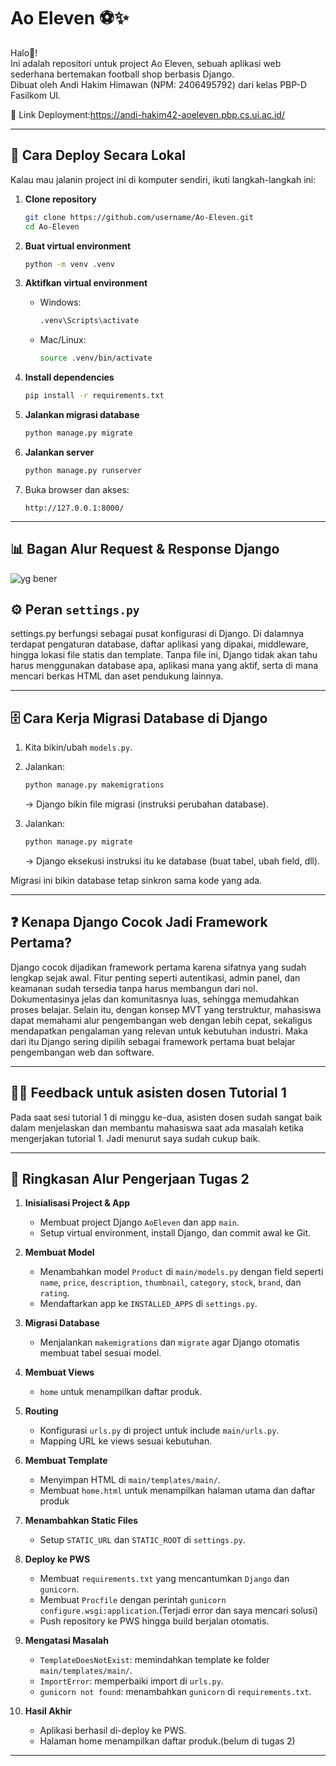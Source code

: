 # Ao Eleven ⚽✨

Halo👀!  
Ini adalah repositori untuk project Ao Eleven, sebuah aplikasi web sederhana bertemakan football shop berbasis Django.  
Dibuat oleh Andi Hakim Himawan (NPM: 2406495792) dari kelas PBP-D Fasilkom UI.  

🔗 Link Deployment:https://andi-hakim42-aoeleven.pbp.cs.ui.ac.id/

---

## 🚀 Cara Deploy Secara Lokal

Kalau mau jalanin project ini di komputer sendiri, ikuti langkah-langkah ini:

1. **Clone repository**
   ```bash
   git clone https://github.com/username/Ao-Eleven.git
   cd Ao-Eleven

2. **Buat virtual environment**

   ```bash
   python -m venv .venv
   ```

3. **Aktifkan virtual environment**

   * Windows:

     ```bash
     .venv\Scripts\activate
     ```
   * Mac/Linux:

     ```bash
     source .venv/bin/activate
     ```

4. **Install dependencies**

   ```bash
   pip install -r requirements.txt
   ```

5. **Jalankan migrasi database**

   ```bash
   python manage.py migrate
   ```

6. **Jalankan server**

   ```bash
   python manage.py runserver
   ```

7. Buka browser dan akses:

   ```
   http://127.0.0.1:8000/
   ```

---

## 📊 Bagan Alur Request & Response Django
![yg bener](https://github.com/user-attachments/assets/cc488d9c-dbf9-43b7-8271-efd3655719b8)


## ⚙️ Peran `settings.py`
settings.py berfungsi sebagai pusat konfigurasi di Django. Di dalamnya terdapat pengaturan database, daftar aplikasi yang dipakai, middleware, hingga lokasi file statis dan template. Tanpa file ini, Django tidak akan tahu harus menggunakan database apa, aplikasi mana yang aktif, serta di mana mencari berkas HTML dan aset pendukung lainnya.

---

## 🗄️ Cara Kerja Migrasi Database di Django

1. Kita bikin/ubah `models.py`.
2. Jalankan:

   ```bash
   python manage.py makemigrations
   ```

   → Django bikin file migrasi (instruksi perubahan database).
3. Jalankan:

   ```bash
   python manage.py migrate
   ```

   → Django eksekusi instruksi itu ke database (buat tabel, ubah field, dll).

Migrasi ini bikin database tetap sinkron sama kode yang ada.

---

## ❓ Kenapa Django Cocok Jadi Framework Pertama?
Django cocok dijadikan framework pertama karena sifatnya yang sudah lengkap sejak awal. Fitur penting seperti autentikasi, admin panel, dan keamanan sudah tersedia tanpa harus membangun dari nol. Dokumentasinya jelas dan komunitasnya luas, sehingga memudahkan proses belajar. Selain itu, dengan konsep MVT yang terstruktur, mahasiswa dapat memahami alur pengembangan web dengan lebih cepat, sekaligus mendapatkan pengalaman yang relevan untuk kebutuhan industri.
Maka dari itu Django sering dipilih sebagai framework pertama buat belajar pengembangan web dan software.

---
## 👩‍🏫 Feedback untuk asisten dosen Tutorial 1
Pada saat sesi tutorial 1 di minggu ke-dua, asisten dosen sudah sangat baik dalam menjelaskan dan membantu mahasiswa saat ada masalah ketika mengerjakan tutorial 1. Jadi menurut saya sudah cukup baik.

---
## 📌 Ringkasan Alur Pengerjaan Tugas 2

1. **Inisialisasi Project & App**
   - Membuat project Django `AoEleven` dan app `main`.
   - Setup virtual environment, install Django, dan commit awal ke Git.

2. **Membuat Model**
   - Menambahkan model `Product` di `main/models.py` dengan field seperti `name`, `price`, `description`, `thumbnail`, `category`, `stock`, `brand`, dan `rating`.
   - Mendaftarkan app ke `INSTALLED_APPS` di `settings.py`.

3. **Migrasi Database**
   - Menjalankan `makemigrations` dan `migrate` agar Django otomatis membuat tabel sesuai model.

4. **Membuat Views**
   - `home` untuk menampilkan daftar produk.

5. **Routing**
   - Konfigurasi `urls.py` di project untuk include `main/urls.py`.
   - Mapping URL ke views sesuai kebutuhan.

6. **Membuat Template**
   - Menyimpan HTML di `main/templates/main/`.
   - Membuat `home.html` untuk menampilkan halaman utama dan daftar produk 

7. **Menambahkan Static Files**
   - Setup `STATIC_URL` dan `STATIC_ROOT` di `settings.py`.

8. **Deploy ke PWS**
   - Membuat `requirements.txt` yang mencantumkan `Django` dan `gunicorn`.
   - Membuat `Procfile` dengan perintah `gunicorn configure.wsgi:application`.(Terjadi error dan saya mencari solusi)
   - Push repository ke PWS hingga build berjalan otomatis.

9. **Mengatasi Masalah**
   - `TemplateDoesNotExist`: memindahkan template ke folder `main/templates/main/`.
   - `ImportError`: memperbaiki import di `urls.py`.
   - `gunicorn not found`: menambahkan `gunicorn` di `requirements.txt`.

10. **Hasil Akhir**
    - Aplikasi berhasil di-deploy ke PWS.
    - Halaman home menampilkan daftar produk.(belum di tugas 2)

---
